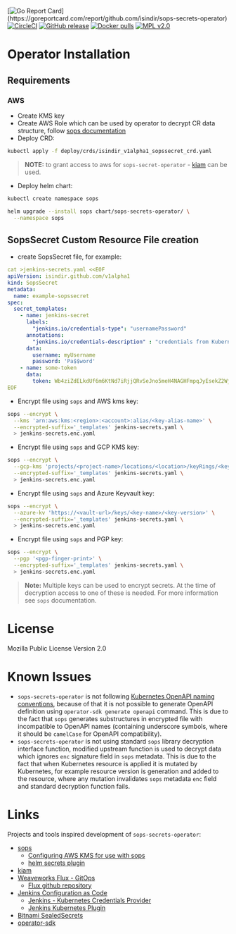 [![Go Report Card](https://goreportcard.com/badge/github.com/isindir/sops-secrets-operator?)](https://goreportcard.com/report/github.com/isindir/sops-secrets-operator)
[![CircleCI](https://circleci.com/gh/isindir/sops-secrets-operator.svg?style=svg)](https://circleci.com/gh/isindir/sops-secrets-operator)
[![GitHub release](https://img.shields.io/github/tag/isindir/sops-secrets-operator.svg)](https://github.com/isindir/sops-secrets-operator/releases)
[![Docker pulls](https://img.shields.io/docker/pulls/isindir/sops-secrets-operator.svg)](https://hub.docker.com/r/isindir/sops-secrets-operator)
[![MPL v2.0](http://img.shields.io/github/license/isindir/sops-secrets-operator.svg)](LICENSE)


# Operator Installation

## Requirements

### AWS

* Create KMS key
* Create AWS Role which can be used by operator to decrypt CR data structure,
  follow [sops documentation](https://github.com/mozilla/sops#26assuming-roles-and-using-kms-in-various-aws-accounts)
* Deploy CRD:

```bash
kubectl apply -f deploy/crds/isindir_v1alpha1_sopssecret_crd.yaml
```
> **NOTE:** to grant access to aws for `sops-secret-operator` -
> [kiam](https://github.com/uswitch/kiam) can be used.

* Deploy helm chart:

```bash
kubectl create namespace sops

helm upgrade --install sops chart/sops-secrets-operator/ \
  --namespace sops
```

## SopsSecret Custom Resource File creation

* create SopsSecret file, for example:

```yaml
cat >jenkins-secrets.yaml <<EOF
apiVersion: isindir.github.com/v1alpha1
kind: SopsSecret
metadata:
  name: example-sopssecret
spec:
  secret_templates:
    - name: jenkins-secret
      labels:
        "jenkins.io/credentials-type": "usernamePassword"
      annotations:
        "jenkins.io/credentials-description" : "credentials from Kubernetes"
      data:
        username: myUsername
        password: 'Pa$$word'
    - name: some-token
      data:
        token: Wb4ziZdELkdUf6m6KtNd7iRjjQRvSeJno5meH4NAGHFmpqJyEsekZ2WjX232s4Gj
EOF
```

* Encrypt file using `sops` and AWS kms key:

```bash
sops --encrypt \
  --kms 'arn:aws:kms:<region>:<account>:alias/<key-alias-name>' \
  --encrypted-suffix='_templates' jenkins-secrets.yaml \
  > jenkins-secrets.enc.yaml
```

* Encrypt file using `sops` and GCP KMS key:

```bash
sops --encrypt \
  --gcp-kms 'projects/<project-name>/locations/<location>/keyRings/<keyring-name>/cryptoKeys/<key-name>' \
  --encrypted-suffix='_templates' jenkins-secrets.yaml \
  > jenkins-secrets.enc.yaml
```

* Encrypt file using `sops` and Azure Keyvault key:

```bash
sops --encrypt \
  --azure-kv 'https://<vault-url>/keys/<key-name>/<key-version>' \
  --encrypted-suffix='_templates' jenkins-secrets.yaml \
  > jenkins-secrets.enc.yaml
```

* Encrypt file using `sops` and PGP key:

```bash
sops --encrypt \
  --pgp '<pgp-finger-print>' \
  --encrypted-suffix='_templates' jenkins-secrets.yaml \
  > jenkins-secrets.enc.yaml
```

> **Note:** Multiple keys can be used to encrypt secrets. At the time of decryption
> access to one of these is needed. For more information see `sops`
> documentation.

# License

Mozilla Public License Version 2.0

# Known Issues

* `sops-secrets-operator` is not following
  [Kubernetes OpenAPI naming conventions](https://github.com/kubernetes/community/blob/master/contributors/devel/sig-architecture/api-conventions.md#naming-conventions),
  because of that it is not possible to generate OpenAPI definition using
  `operator-sdk generate openapi` command. This is due to the fact that `sops`
  generates substructures in encrypted file with incompatible to OpenAPI names
  (containing underscore symbols, where it should be `camelCase` for OpenAPI
  compatibility).
* `sops-secrets-operator` is not using standard `sops` library decryption
  interface function, modified upstream function is used to decrypt data which
  ignores `enc` signature field in `sops` metadata. This is due to the fact that
  when Kubernetes resource is applied it is mutated by Kubernetes, for example
  resource version is generation and added to the resource, where any mutation
  invalidates `sops` metadata `enc` field and standard decryption function
  fails.

# Links

Projects and tools inspired development of `sops-secrets-operator`:

* [sops](https://github.com/mozilla/sops)
  * [Configuring AWS KMS for use with sops](https://github.com/mozilla/sops#26assuming-roles-and-using-kms-in-various-aws-accounts)
  * [helm secrets plugin](https://github.com/futuresimple/helm-secrets)
* [kiam](https://github.com/uswitch/kiam)
* [Weaveworks Flux - GitOps](https://www.weave.works/blog/managing-helm-releases-the-gitops-way)
  * [Flux github repository](https://github.com/weaveworks/flux)
* [Jenkins Configuration as Code](https://jenkins.io/projects/jcasc/)
  * [Jenkins - Kubernetes Credentials Provider](https://jenkinsci.github.io/kubernetes-credentials-provider-plugin/)
  * [Jenkins Kubernetes Plugin](https://github.com/jenkinsci/kubernetes-plugin)
* [Bitnami SealedSecrets](https://github.com/bitnami-labs/sealed-secrets)
* [operator-sdk](https://github.com/operator-framework/operator-sdk)
